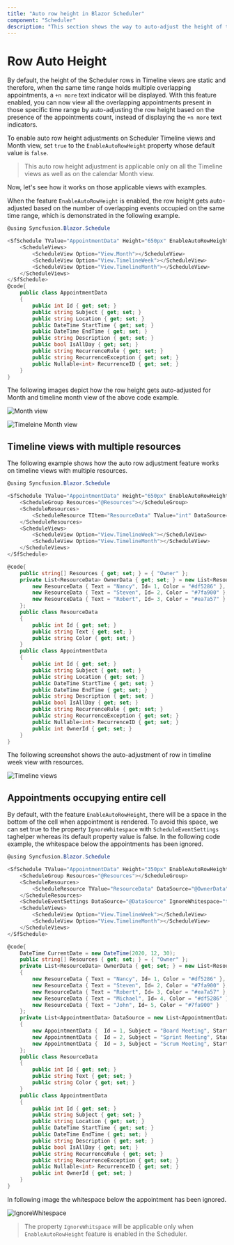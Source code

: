 ```yaml
---
title: "Auto row height in Blazor Scheduler"
component: "Scheduler"
description: "This section shows the way to auto-adjust the height of the work-cells of Scheduler based on the number of appointments present in those time ranges."
---
```


# Row Auto Height

By default, the height of the Scheduler rows in Timeline views are static and therefore, when the same time range holds multiple overlapping appointments, a `+n more` text indicator will be displayed. With this feature enabled, you can now view all the overlapping appointments present in those specific time range by auto-adjusting the row height based on the presence of the appointments count, instead of displaying the `+n more` text indicators.

To enable auto row height adjustments on Scheduler Timeline views and Month view, set `true` to the `EnableAutoRowHeight` property whose default value is `false`.

> This auto row height adjustment is applicable only on all the Timeline views as well as on the calendar Month view.

Now, let's see how it works on those applicable views with examples.

When the feature `EnableAutoRowHeight` is enabled, the row height gets auto-adjusted based on the number of overlapping events occupied on the same time range, which is demonstrated in the following example.

```csharp
@using Syncfusion.Blazor.Schedule

<SfSchedule TValue="AppointmentData" Height="650px" EnableAutoRowHeight="true">
    <ScheduleViews>
        <ScheduleView Option="View.Month"></ScheduleView>
        <ScheduleView Option="View.TimelineWeek"></ScheduleView>
        <ScheduleView Option="View.TimelineMonth"></ScheduleView>
    </ScheduleViews>
</SfSchedule>
@code{
    public class AppointmentData
    {
        public int Id { get; set; }
        public string Subject { get; set; }
        public string Location { get; set; }
        public DateTime StartTime { get; set; }
        public DateTime EndTime { get; set; }
        public string Description { get; set; }
        public bool IsAllDay { get; set; }
        public string RecurrenceRule { get; set; }
        public string RecurrenceException { get; set; }
        public Nullable<int> RecurrenceID { get; set; }
    }
}
```

The following images depict how the row height gets auto-adjusted for Month and timeline month view of the above code example.

![Month view](images/row-auto-height.png)

![Timeleine Month view](images/timeline-month.png)

## Timeline views with multiple resources

The following example shows how the auto row adjustment feature works on timeline views with multiple resources.

```csharp
@using Syncfusion.Blazor.Schedule

<SfSchedule TValue="AppointmentData" Height="650px" EnableAutoRowHeight="true">
    <ScheduleGroup Resources="@Resources"></ScheduleGroup>
    <ScheduleResources>
        <ScheduleResource TItem="ResourceData" TValue="int" DataSource="@OwnerData" Field="OwnerId" Title="Owner" Name="Owner" TextField="Text" IdField="Id" ColorField="Color"></ScheduleResource>
    </ScheduleResources>
    <ScheduleViews>
        <ScheduleView Option="View.TimelineWeek"></ScheduleView>
        <ScheduleView Option="View.TimelineMonth"></ScheduleView>
    </ScheduleViews>
</SfSchedule>

@code{
    public string[] Resources { get; set; } = { "Owner" };
    private List<ResourceData> OwnerData { get; set; } = new List<ResourceData> {
        new ResourceData { Text = "Nancy", Id= 1, Color = "#df5286" },
        new ResourceData { Text = "Steven", Id= 2, Color = "#7fa900" },
        new ResourceData { Text = "Robert", Id= 3, Color = "#ea7a57" }
    };
    public class ResourceData
    {
        public int Id { get; set; }
        public string Text { get; set; }
        public string Color { get; set; }
    }
    public class AppointmentData
    {
        public int Id { get; set; }
        public string Subject { get; set; }
        public string Location { get; set; }
        public DateTime StartTime { get; set; }
        public DateTime EndTime { get; set; }
        public string Description { get; set; }
        public bool IsAllDay { get; set; }
        public string RecurrenceRule { get; set; }
        public string RecurrenceException { get; set; }
        public Nullable<int> RecurrenceID { get; set; }
        public int OwnerId { get; set; }
    }
}
```

The following screenshot shows the auto-adjustment of row in timeline week view with resources.

![Timeline views](images/timeline-resource.png)

## Appointments occupying entire cell

By default, with the feature `EnableAutoRowHeight`, there will be a space in the bottom of the cell when appointment is rendered. To avoid this space, we can set true to the property `IgnoreWhitespace` with `ScheduleEventSettings` taghelper whereas its default property value is false. In the following code example, the whitespace below the appointments has been ignored.

```csharp
@using Syncfusion.Blazor.Schedule

<SfSchedule TValue="AppointmentData" Height="350px" EnableAutoRowHeight="true" @bind-SelectedDate="@CurrentDate">
    <ScheduleGroup Resources="@Resources"></ScheduleGroup>
    <ScheduleResources>
        <ScheduleResource TValue="ResourceData" DataSource="@OwnerData" Field="OwnerId" Title="Owner" Name="Owner" TextField="Text" IdField="Id" ColorField="Color"></ScheduleResource>
    </ScheduleResources>
    <ScheduleEventSettings DataSource="@DataSource" IgnoreWhitespace="true"></ScheduleEventSettings>
    <ScheduleViews>
        <ScheduleView Option="View.TimelineWeek"></ScheduleView>
        <ScheduleView Option="View.TimelineMonth"></ScheduleView>
    </ScheduleViews>
</SfSchedule>

@code{
    DateTime CurrentDate = new DateTime(2020, 12, 30);
    public string[] Resources { get; set; } = { "Owner" };
    private List<ResourceData> OwnerData { get; set; } = new List<ResourceData>
    {
        new ResourceData { Text = "Nancy", Id= 1, Color = "#df5286" },
        new ResourceData { Text = "Steven", Id= 2, Color = "#7fa900" },
        new ResourceData { Text = "Robert", Id= 3, Color = "#ea7a57" },
        new ResourceData { Text = "Michael", Id= 4, Color = "#df5286" },
        new ResourceData { Text = "John", Id= 5, Color = "#7fa900" }
    };
    private List<AppointmentData> DataSource = new List<AppointmentData>
    {
        new AppointmentData {  Id = 1, Subject = "Board Meeting", StartTime = new DateTime(2019, 12, 30, 9, 0, 0), EndTime = new DateTime(2019, 12, 30, 11, 0, 0), OwnerId = 1},
        new AppointmentData {  Id = 2, Subject = "Sprint Meeting", StartTime = new DateTime(2019, 12, 30, 9, 30, 0), EndTime = new DateTime(2019, 12, 30, 11, 30, 0), OwnerId = 2},
        new AppointmentData {  Id = 3, Subject = "Scrum Meeting", StartTime = new DateTime(2019, 12, 30, 10, 0, 0), EndTime = new DateTime(2019, 12, 30, 12, 0, 0), OwnerId = 3}
    };
    public class ResourceData
    {
        public int Id { get; set; }
        public string Text { get; set; }
        public string Color { get; set; }
    }
    public class AppointmentData
    {
        public int Id { get; set; }
        public string Subject { get; set; }
        public string Location { get; set; }
        public DateTime StartTime { get; set; }
        public DateTime EndTime { get; set; }
        public string Description { get; set; }
        public bool IsAllDay { get; set; }
        public string RecurrenceRule { get; set; }
        public string RecurrenceException { get; set; }
        public Nullable<int> RecurrenceID { get; set; }
        public int OwnerId { get; set; }
    }
}
```

In following image the whitespace below the appointment has been ignored.

![IgnoreWhitespace](images/ignore-whitespace.png)

> The property `IgnoreWhitspace` will be applicable only when `EnableAutoRowHeight` feature is enabled in the Scheduler.
